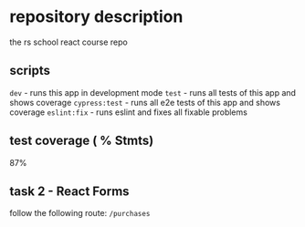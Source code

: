 # repository description

the rs school react course repo

## scripts

`dev` - runs this app in development mode
`test` - runs all tests of this app and shows coverage
`cypress:test` - runs all e2e tests of this app and shows coverage
`eslint:fix` - runs eslint and fixes all fixable problems

## test coverage ( % Stmts)

87%

## task 2 - React Forms

follow the following route: `/purchases`
